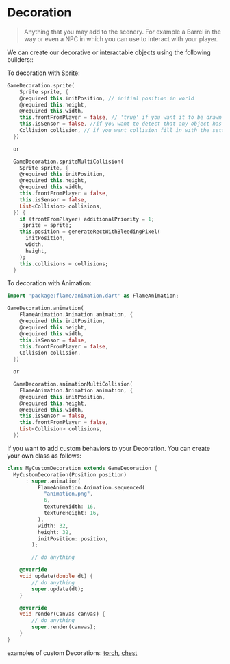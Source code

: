 # Decoration

> Anything that you may add to the scenery. For example a Barrel in the way or even a NPC in which you can use to interact with your player.

We can create our decorative or interactable objects using the following builders::

To decoration with Sprite:
```dart
GameDecoration.sprite(
    Sprite sprite, {
    @required this.initPosition, // initial position in world
    @required this.height,
    @required this.width,
    this.frontFromPlayer = false, // 'true' if you want it to be drawn over the player
    this.isSensor = false, //if you want to detect that any object has come into contact. To get the object that came into contact override the method 'void onContact(Collision collision)'.
    Collision collision, // if you want collision fill in with the settings.
  })

  or

  GameDecoration.spriteMultiCollision(
    Sprite sprite, {
    @required this.initPosition,
    @required this.height,
    @required this.width,
    this.frontFromPlayer = false,
    this.isSensor = false,
    List<Collision> collisions,
  }) {
    if (frontFromPlayer) additionalPriority = 1;
    _sprite = sprite;
    this.position = generateRectWithBleedingPixel(
      initPosition,
      width,
      height,
    );
    this.collisions = collisions;
  }
```

To decoration with Animation:

```dart
import 'package:flame/animation.dart' as FlameAnimation;

GameDecoration.animation(
    FlameAnimation.Animation animation, {
    @required this.initPosition,
    @required this.height,
    @required this.width,
    this.isSensor = false,
    this.frontFromPlayer = false,
    Collision collision,
  })

  or

  GameDecoration.animationMultiCollision(
    FlameAnimation.Animation animation, {
    @required this.initPosition,
    @required this.height,
    @required this.width,
    this.isSensor = false,
    this.frontFromPlayer = false,
    List<Collision> collisions,
  })
```

If you want to add custom behaviors to your Decoration. You can create your own class as follows:

```dart
class MyCustomDecoration extends GameDecoration {
  MyCustomDecoration(Position position)
      : super.animation(
          FlameAnimation.Animation.sequenced(
            "animation.png",
            6,
            textureWidth: 16,
            textureHeight: 16,
          ),
          width: 32,
          height: 32,
          initPosition: position,
        );

        // do anything

    @override
    void update(double dt) {
        // do anything
        super.update(dt);
    }

    @override
    void render(Canvas canvas) {
        // do anything
        super.render(canvas);
    }
}
```

examples of custom Decorations: [torch](https://github.com/RafaelBarbosatec/bonfire/blob/master/example/lib/decoration/torch.dart), [chest](https://github.com/RafaelBarbosatec/bonfire/blob/master/example/lib/decoration/chest.dart)